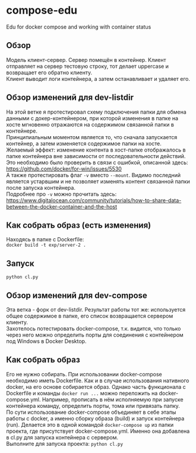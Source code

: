 # compose-edu
Edu for docker compose and working with container status

## Обзор
Модель клиент-сервер. Сервер помещён в контейнер. Клиент отправляет на сервер тестовую строку, тот делает uppercase и возвращает его обратно клиенту.  
Клиент выводит логи контейнера, а затем останавливает и удаляет его.

## Обзор изменений для dev-listdir
На этой ветке я протестировал схему подключения папки для обмена данными с докер-контейнером, при которой изменения в папке на хосте мгновенно отражаются на содержимом связанной папки в контейнере.  
Принципиальным моментом является то, что сначала запускается контейнер, а затем изменяется содержимое папки на хосте.  
Желаемый эффект: изменение контента в хост-папке отображалось в папке контейнера вне зависимости от последовательности действий.
Это необходимо было проверить в связи с ошибкой, описанной здесь:  
https://github.com/docker/for-win/issues/5530  
А также протестировать флаг <code>-v</code> вместо <code>--mount</code>. Видимо последний является устарвшим и не позволяет изменять контент связанной папки после запуска контейнера.  
Подробнее про <code>-v</code> можно прочитать здесь:  
https://www.digitalocean.com/community/tutorials/how-to-share-data-between-the-docker-container-and-the-host

## Как собрать образ (есть изменения)
Находясь в папке с Dockerfile:  
<code>docker build -t exp/server-2 .</code>
## Запуск
<code>python cl.py</code>

## Обзор изменений для dev-compose
Эта ветка - форк от dev-listdir. Результат работы тот же: используется общее содержимое в папке, его список возвращается сервером клиенту.  
Захотелось потестировать docker-compose, т.к. видится, что только через него можно определить порты для соединения с контейнером под Windows в Docker Desktop.

## Как собрать образ
Его не нужно собирать. При использовании docker-compose необходимо иметь Dockerfile. Как и в случае использования нативного docker, на его основе собирается образ. Однако часть функционала с Dockerfile и команды <code>docker run ...</code> можно переложить на docker-compose.yml. Например, прописать в нём исполняемую при запуске контейнера команду, определить порты, тома или привязать папку.  
По сути использование docker-compose объединяет в себе этапы работы с docker, а именно сборку образа (build) и запуск контейнера (run). Делается это в одной командой <code>docker-compose up</code> из папки проекта, где присутствует docker-compose.yml. 
Именно она добавлена в cl.py для запуска контейнера с сервером.  
Выполните для запуска проекта: <code>python cl.py</code>
